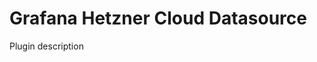 <!-- This README file is going to be the one displayed on the Grafana.com website for your plugin -->

# Grafana Hetzner Cloud Datasource

Plugin description
